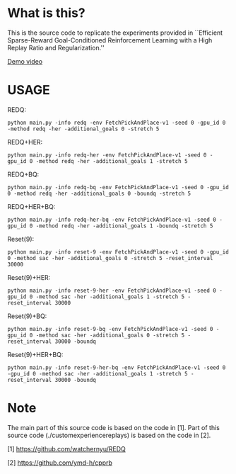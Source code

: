 # What is this?

This is the source code to replicate the experiments provided in ``Efficient Sparse-Reward Goal-Conditioned Reinforcement Learning with a High Replay Ratio and Regularization.''

[Demo video](https://drive.google.com/file/d/1UHd7JVPCwFLNFhy1QcycQfwU_nll_yII/view?usp=drive_link)

# USAGE

REDQ: 
```
python main.py -info redq -env FetchPickAndPlace-v1 -seed 0 -gpu_id 0 -method redq -her -additional_goals 0 -stretch 5
```

REDQ+HER: 
```
python main.py -info redq-her -env FetchPickAndPlace-v1 -seed 0 -gpu_id 0 -method redq -her -additional_goals 1 -stretch 5 
```

REDQ+BQ: 
```
python main.py -info redq-bq -env FetchPickAndPlace-v1 -seed 0 -gpu_id 0 -method redq -her -additional_goals 0 -boundq -stretch 5
```

REDQ+HER+BQ: 
```
python main.py -info redq-her-bq -env FetchPickAndPlace-v1 -seed 0 -gpu_id 0 -method redq -her -additional_goals 1 -boundq -stretch 5
```

Reset(9): 
```
python main.py -info reset-9 -env FetchPickAndPlace-v1 -seed 0 -gpu_id 0 -method sac -her -additional_goals 0 -stretch 5 -reset_interval 30000
```

Reset(9)+HER: 
```
python main.py -info reset-9-her -env FetchPickAndPlace-v1 -seed 0 -gpu_id 0 -method sac -her -additional_goals 1 -stretch 5 -reset_interval 30000
```

Reset(9)+BQ: 
```
python main.py -info reset-9-bq -env FetchPickAndPlace-v1 -seed 0 -gpu_id 0 -method sac -her -additional_goals 0 -stretch 5 -reset_interval 30000 -boundq
```


Reset(9)+HER+BQ: 
```
python main.py -info reset-9-her-bq -env FetchPickAndPlace-v1 -seed 0 -gpu_id 0 -method sac -her -additional_goals 1 -stretch 5 -reset_interval 30000 -boundq
```

# Note
The main part of this source code is based on the code in [1]. 
Part of this source code (./customexperiencereplays) is based on the code in [2]. 

[1] https://github.com/watchernyu/REDQ

[2] https://github.com/ymd-h/cpprb
